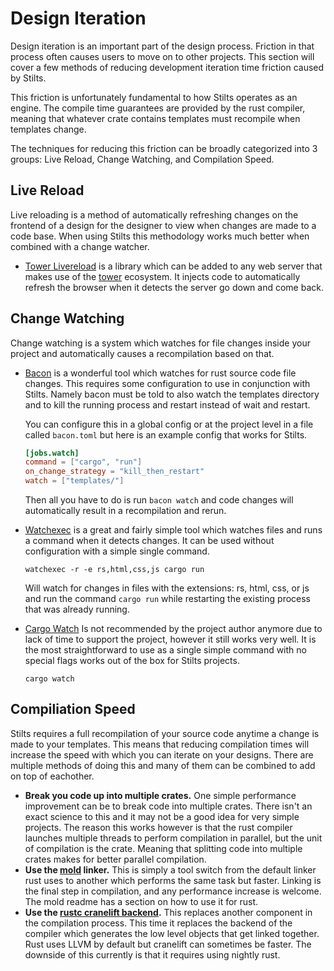 # Design Iteration

Design iteration is an important part of the design process. Friction in that process often
causes users to move on to other projects. This section will cover a few methods of reducing
development iteration time friction caused by Stilts.

This friction is unfortunately fundamental to how Stilts operates as an engine. The compile
time guarantees are provided by the rust compiler, meaning that whatever crate contains templates
must recompile when templates change.

The techniques for reducing this friction can be broadly categorized into 3 groups:
Live Reload, Change Watching, and Compilation Speed.

## Live Reload
Live reloading is a method of automatically refreshing changes on the frontend of a design for the designer to view when
changes are made to a code base. When using Stilts this methodology works much better when combined with a change watcher.

- [Tower Livereload](https://github.com/leotaku/tower-livereload) is a library which can be added to any web server that
  makes use of the [tower](https://docs.rs/tower/latest/tower/) ecosystem. It injects code to automatically refresh the
  browser when it detects the server go down and come back.

## Change Watching
Change watching is a system which watches for file changes inside your project and automatically causes a recompilation
based on that.

- [Bacon](https://github.com/Canop/bacon) is a wonderful tool which watches for rust source code file changes. This requires
  some configuration to use in conjunction with Stilts. Namely bacon must be told to also watch the templates directory
  and to kill the running process and restart instead of wait and restart.

  You can configure this in a global config or at the project level in a file called `bacon.toml` but here is an example
  config that works for Stilts.
  ```toml
  [jobs.watch]
  command = ["cargo", "run"]
  on_change_strategy = "kill_then_restart"
  watch = ["templates/"]
  ```
  Then all you have to do is run `bacon watch` and code changes will automatically result in a recompilation and rerun.
- [Watchexec](https://github.com/watchexec/watchexec) is a great and fairly simple tool which watches files and runs a command
  when it detects changes. It can be used without configuration with a simple single command.
  ```shell
  watchexec -r -e rs,html,css,js cargo run
  ```
  Will watch for changes in files with the extensions: rs, html, css, or js and run the command `cargo run` while
  restarting the existing process that was already running.
- [Cargo Watch](https://github.com/watchexec/cargo-watch) Is not recommended by the project author anymore due to lack of
  time to support the project, however it still works very well. It is the most straightforward to use as a single simple command
  with no special flags works out of the box for Stilts projects.
  ```shell
  cargo watch
  ```

## Compiliation Speed
Stilts requires a full recompilation of your source code anytime a change is made to your templates. This means that reducing
compilation times will increase the speed with which you can iterate on your designs. There are multiple methods of doing this
and many of them can be combined to add on top of eachother.

- **Break you code up into multiple crates.** One simple performance improvement can be to break code into multiple crates. There isn't
  an exact science to this and it may not be a good idea for very simple projects. The reason this works however is that the rust
  compiler launches multiple threads to perform compilation in parallel, but the unit of compilation is the crate. Meaning that
  splitting code into multiple crates makes for better parallel compilation.
- **Use the [mold](https://github.com/rui314/mold) linker.** This is simply a tool switch from the default linker rust uses to another
  which performs the same task but faster. Linking is the final step in compilation, and any performance increase is welcome.
  The mold readme has a section on how to use it for rust.
- **Use the [rustc cranelift backend](https://github.com/rust-lang/rustc_codegen_cranelift).** This replaces another component in the 
  compilation process. This time it replaces the backend of the compiler which generates the low level objects that get linked together.
  Rust uses LLVM by default but cranelift can sometimes be faster. The downside of this currently is that it requires using nightly rust.
